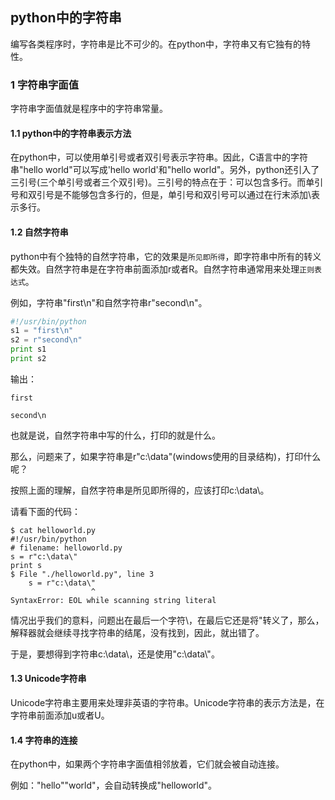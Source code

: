 ## python中的字符串

编写各类程序时，字符串是比不可少的。在python中，字符串又有它独有的特性。

### 1 字符串字面值

字符串字面值就是程序中的字符串常量。

#### 1.1 python中的字符串表示方法

在python中，可以使用单引号或者双引号表示字符串。因此，C语言中的字符串"hello world"可以写成'hello world'和"hello world"。另外，python还引入了三引号(三个单引号或者三个双引号)。三引号的特点在于：可以包含多行。而单引号和双引号是不能够包含多行的，但是，单引号和双引号可以通过在行末添加\表示多行。

#### 1.2 自然字符串

python中有个独特的自然字符串，它的效果是`所见即所得`，即字符串中所有的转义都失效。自然字符串是在字符串前面添加r或者R。自然字符串通常用来处理`正则表达式`。

例如，字符串"first\n"和自然字符串r"second\n"。

``` python
#!/usr/bin/python
s1 = "first\n"
s2 = r"second\n"
print s1
print s2
```

输出：

```
first

second\n
```

也就是说，自然字符串中写的什么，打印的就是什么。

那么，问题来了，如果字符串是r"c:\data\"(windows使用的目录结构)，打印什么呢？

按照上面的理解，自然字符串是所见即所得的，应该打印c:\data\。

请看下面的代码：

```
$ cat helloworld.py
#!/usr/bin/python
# filename: helloworld.py
s = r"c:\data\"
print s
$ File "./helloworld.py", line 3
    s = r"c:\data\"
                  ^
SyntaxError: EOL while scanning string literal
```

情况出乎我们的意料，问题出在最后一个字符\，在最后它还是将"转义了，那么，解释器就会继续寻找字符串的结尾，没有找到，因此，就出错了。

于是，要想得到字符串c:\data\，还是使用"c:\data\\"。

#### 1.3 Unicode字符串

Unicode字符串主要用来处理非英语的字符串。Unicode字符串的表示方法是，在字符串前面添加u或者U。

#### 1.4 字符串的连接

在python中，如果两个字符串字面值相邻放着，它们就会被自动连接。

例如："hello""world"，会自动转换成"helloworld"。


